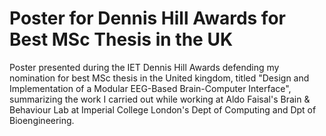 # Poster for Dennis Hill Awards for Best MSc Thesis in the UK

Poster presented during the IET Dennis Hill Awards defending my nomination for best MSc thesis in the United kingdom, titled "Design and Implementation of a Modular EEG-Based Brain-Computer Interface", summarizing the work I carried out while working at Aldo Faisal's Brain & Behaviour Lab at Imperial College London's Dept of Computing and Dpt of Bioengineering.
